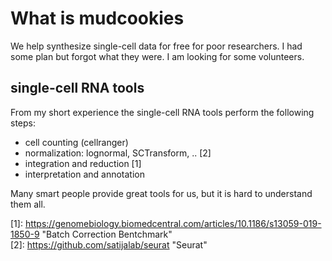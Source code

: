 # What is mudcookies
We help synthesize single-cell data for free for poor researchers.
I had some plan but forgot what they were.
I am looking for some volunteers.

## single-cell RNA tools
From my short experience the single-cell RNA tools perform the following steps:  
- cell counting (cellranger)
- normalization: lognormal, SCTransform, .. [2]
- integration and reduction  [1] 
- interpretation and annotation 

Many smart people provide great tools for us,
but it is hard to understand them all. 

[1]: https://genomebiology.biomedcentral.com/articles/10.1186/s13059-019-1850-9 "Batch Correction Bentchmark"</br>
[2]: https://github.com/satijalab/seurat "Seurat"
